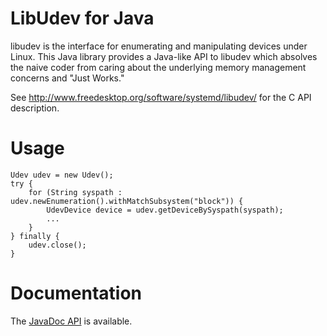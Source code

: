 LibUdev for Java
================

libudev is the interface for enumerating and manipulating devices
under Linux. This Java library provides a Java-like API to libudev
which absolves the naive coder from caring about the underlying memory
management concerns and "Just Works."

See http://www.freedesktop.org/software/systemd/libudev/ for the C
API description.

Usage
=====

```
Udev udev = new Udev();
try {
	for (String syspath : udev.newEnumeration().withMatchSubsystem("block")) {
		UdevDevice device = udev.getDeviceBySyspath(syspath);
		...
	}
} finally {
	udev.close();
}
```

Documentation
=============

The [JavaDoc API](http://shevek.github.io/udev4j/docs/javadoc/)
is available.

